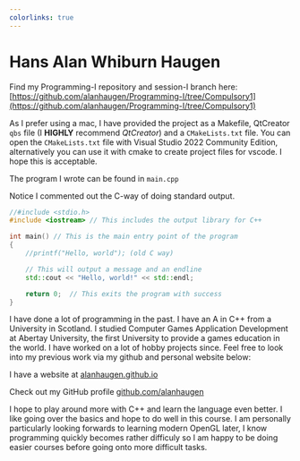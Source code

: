```yaml
---
colorlinks: true
---
```


# Hans Alan Whiburn Haugen

Find my Programming-I repository and session-I branch here: [https://github.com/alanhaugen/Programming-I/tree/Compulsory1](https://github.com/alanhaugen/Programming-I/tree/Compulsory1)

As I prefer using a mac, I have provided the project as a Makefile, QtCreator `qbs` file (I **HIGHLY** recommend *QtCreator*) and a `CMakeLists.txt` file. You can open the `CMakeLists.txt` file with Visual Studio 2022 Community Edition, alternatively you can use it with cmake to create project files for vscode. I hope this is acceptable.

The program I wrote can be found in `main.cpp`

Notice I commented out the C-way of doing standard output.

```cpp
//#include <stdio.h>
#include <iostream> // This includes the output library for C++

int main() // This is the main entry point of the program
{
    //printf("Hello, world"); (old C way)

    // This will output a message and an endline
    std::cout << "Hello, world!" << std::endl; 

    return 0;  // This exits the program with success
}
```

I have done a lot of programming in the past. I have an A in C++ from a University in Scotland. I studied Computer Games Application Development at Abertay University, the first University to provide a games education in the world. I have worked on a lot of hobby projects since. Feel free to look into my previous work via my github and personal website below:

I have a website at [alanhaugen.github.io](https://alanhaugen.github.io)

Check out my GitHub profile [github.com/alanhaugen](https://github.com/alanhaugen)

I hope to play around more with C++ and learn the language even better. I like going over the basics and hope to do well in this course. I am personally particularly looking forwards to learning modern OpenGL later, I know programming quickly becomes rather difficuly so I am happy to be doing easier courses before going onto more difficult tasks.
